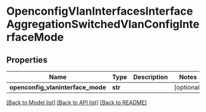 # OpenconfigVlanInterfacesInterfaceAggregationSwitchedVlanConfigInterfaceMode

## Properties
Name | Type | Description | Notes
------------ | ------------- | ------------- | -------------
**openconfig_vlaninterface_mode** | **str** |  | [optional] 

[[Back to Model list]](../README.md#documentation-for-models) [[Back to API list]](../README.md#documentation-for-api-endpoints) [[Back to README]](../README.md)


